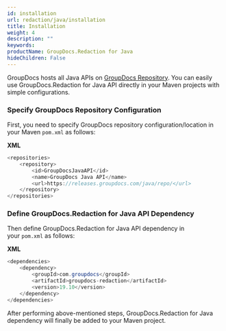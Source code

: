 ```yaml
---
id: installation
url: redaction/java/installation
title: Installation
weight: 4
description: ""
keywords:
productName: GroupDocs.Redaction for Java
hideChildren: False
---
```

GroupDocs hosts all Java APIs on [GroupDocs Repository](https://releases.groupdocs.com/java/repo/). You can easily use GroupDocs.Redaction for Java API directly in your Maven projects with simple configurations.

### Specify GroupDocs Repository Configuration

First, you need to specify GroupDocs repository configuration/location in your Maven `pom.xml` as follows:

**XML**

```java
<repositories>
	<repository>
		<id>GroupDocsJavaAPI</id>
		<name>GroupDocs Java API</name>
		<url>https://releases.groupdocs.com/java/repo/</url>
	</repository>
</repositories>
```

### Define GroupDocs.Redaction for Java API Dependency

Then define GroupDocs.Redaction for Java API dependency in your `pom.xml` as follows:

**XML**

```java
<dependencies>
    <dependency>
        <groupId>com.groupdocs</groupId>
        <artifactId>groupdocs-redaction</artifactId>
        <version>19.10</version>
    </dependency>
</dependencies>
```

After performing above-mentioned steps, GroupDocs.Redaction for Java dependency will finally be added to your Maven project.
